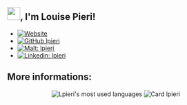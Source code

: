 <h2><img src="https://media.giphy.com/media/MPxg9U887PS0B8XT4J/giphy.gif" width="30">, I'm Louise Pieri!</h2>

<!-- <img align='right' src="https://media.giphy.com/media/L1R1tvI9svkIWwpVYr/giphy.gif" width="230"> -->
<!-- <img align='right' src="https://media.giphy.com/media/wr82LOt9GX2RXc5Zf2/giphy.gif" width="230"> -->


 - [![Website](https://img.shields.io/badge/website-lpieri.github.io-blueviolet)](https://lpieri.github.io)
 - [![GitHub lpieri](https://img.shields.io/github/followers/lpieri?label=follow&style=social)](https://github.com/lpieri)
 - [![Malt: lpieri](https://img.shields.io/badge/Malt-lpieri-red?style=flat-square&logo=Malt&logoColor=white&link=https://www.malt.fr/profile/lpieri)](https://www.malt.fr/profile/lpieri)
 - [![Linkedin: lpieri](https://img.shields.io/badge/-lpieri-blue?style=flat-square&logo=Linkedin&logoColor=white&link=https://www.linkedin.com/in/lpieri/)](https://www.linkedin.com/in/lpieri/)

## More informations:

<p align="center">
  <img align="center" src="https://github-readme-stats.vercel.app/api/top-langs/?username=lpieri&layout=compact&hide=html,css" alt="Lpieri's most used languages" />
  <img align="center" alt="Card lpieri" src="https://1337-readme-xi.vercel.app/api/profile?cursus=42cursus&dark=true&email=hide&leet_logo=hide&login=lpieri" />
</p>
